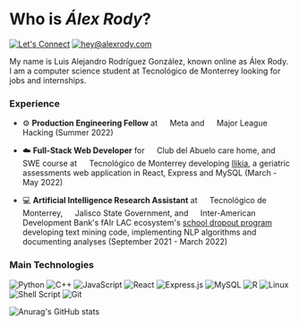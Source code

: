 # Who is *Álex Rody*?

[![Let's Connect](https://shields.io/badge/let's%20connect!-blue?logo=linkedin&style=for-the-badge)](https://www.linkedin.com/in/alexrody/)
[![hey@alexrody.com](https://shields.io/badge/%F0%9F%93%AC%20hey@alexrody.com-beige?style=for-the-badge)](mailto:hey@alexrody.com)

My name is Luis Alejandro Rodríguez González, known online as Álex Rody. I am a computer science student at Tecnológico de Monterrey looking for jobs and internships.

### Experience

- ⚙️ **Production Engineering Fellow** at <img src="https://static.xx.fbcdn.net/rsrc.php/yi/r/gbO80SSOuBU.ico" style="height: 1em;"> Meta and <img src="https://fellowship.mlh.io/favicon.ico" style="height: 1em;"> Major League Hacking (Summer 2022)

- ☁️ **Full-Stack Web Developer** for <img src="https://clubdelabuelo.com.mx/wp-content/uploads/2019/12/cropped-iconologo-32x32.png" style="height: 1em;"> Club del Abuelo care home, and SWE course at <img src="https://tec.mx/sites/default/files/favicon.ico" style="height: 1em;"> Tecnológico de Monterrey developing [Ilikia](https://github.com/alexrody/ilikia), a geriatric assessments web application in React, Express and MySQL (March - May 2022)

- 💻 **Artificial Intelligence Research Assistant** at <img src="https://tec.mx/sites/default/files/favicon.ico" style="height: 1em;"> Tecnológico de Monterrey, <img src="https://www.jalisco.gob.mx/sites/all/themes/custom/jwbootstrap3/favicon.ico" style="height: 1em;"> Jalisco State Government, and <img src="https://iadb.org/themes/custom/iadb/favicon.ico" style="height: 1em;"> Inter-American Development Bank's fAIr LAC ecosystem's [school dropout program](https://fairlac.iadb.org/en/piloto/abandono-escolar-jalisco) developing text mining code, implementing NLP algorithms and documenting analyses (September 2021 - March 2022)

### Main Technologies

![Python](https://img.shields.io/badge/python-3670A0?style=for-the-badge&logo=python&logoColor=ffdd54)
![C++](https://img.shields.io/badge/c++-%2300599C.svg?style=for-the-badge&logo=c%2B%2B&logoColor=white)
![JavaScript](https://img.shields.io/badge/javascript-%23323330.svg?style=for-the-badge&logo=javascript&logoColor=%23F7DF1E)
![React](https://img.shields.io/badge/react-%2320232a.svg?style=for-the-badge&logo=react&logoColor=%2361DAFB)
![Express.js](https://img.shields.io/badge/express.js-%23404d59.svg?style=for-the-badge&logo=express&logoColor=%2361DAFB)
![MySQL](https://img.shields.io/badge/mysql-%2300f.svg?style=for-the-badge&logo=mysql&logoColor=white)
![R](https://img.shields.io/badge/r-%23276DC3.svg?style=for-the-badge&logo=r&logoColor=white)
![Linux](https://img.shields.io/badge/Linux-FCC624?style=for-the-badge&logo=linux&logoColor=black)
![Shell Script](https://img.shields.io/badge/shell_script-%23121011.svg?style=for-the-badge&logo=gnu-bash&logoColor=white)
![Git](https://img.shields.io/badge/git-%23F05033.svg?style=for-the-badge&logo=git&logoColor=white)

![Anurag's GitHub stats](https://github-readme-stats.vercel.app/api?username=alexrody&show_icons=true&theme=dark&count_private=true)
